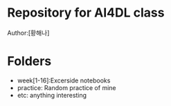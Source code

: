 # Repository for AI4DL class

Author:[황해나]

# Folders
- week[1-16]:Excerside notebooks
- practice: Random practice of mine
- etc: anything interesting
